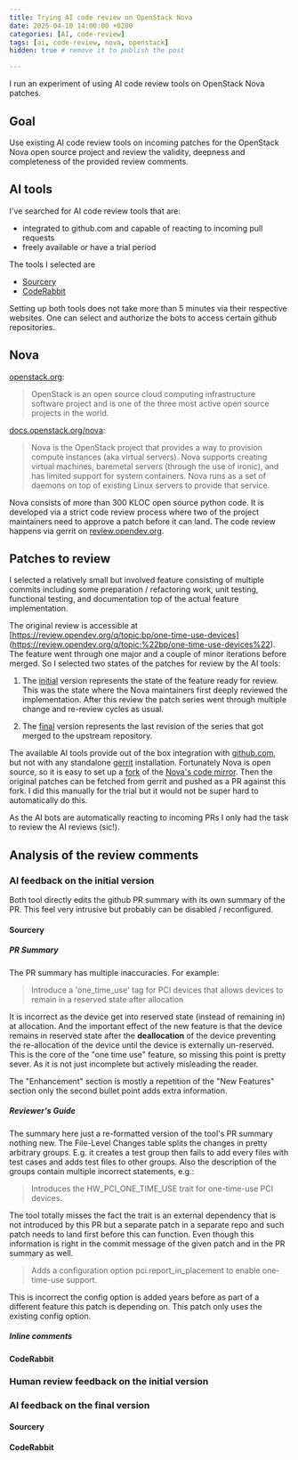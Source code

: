 ```yaml
---
title: Trying AI code review on OpenStack Nova
date: 2025-04-10 14:00:00 +0200
categories: [AI, code-review]
tags: [ai, code-review, nova, openstack]
hidden: true # remove it to publish the post

---
```


I run an experiment of using AI code review tools on OpenStack Nova patches.

## Goal

Use existing AI code review tools on incoming patches for the OpenStack Nova
open source project and review the validity, deepness and completeness of
the provided review comments.

## AI tools

I've searched for AI code review tools that are:
* integrated to github.com and capable of reacting to incoming pull requests
* freely available or have a trial period

The tools I selected are
* [Sourcery](https://sourcery.ai)
* [CodeRabbit](https://coderabbit.ai)

Setting up both tools does not take more than 5 minutes via their respective
websites. One can select and authorize the bots to access certain github
repositories.

## Nova

[openstack.org](https://www.openstack.org/):
> OpenStack is an open source cloud computing infrastructure software project
> and is one of the three most active open source projects in the world.


[docs.openstack.org/nova](https://docs.openstack.org/nova/latest/):
> Nova is the OpenStack project that provides a way to provision compute
> instances (aka virtual servers). Nova supports creating virtual machines,
> baremetal servers (through the use of ironic), and has limited support for
> system containers. Nova runs as a set of daemons on top of existing Linux
> servers to provide that service.


Nova consists of more than 300 KLOC open source python code. It is developed
via a strict code review process where two of the project maintainers need
to approve a patch before it can land. The code review happens via gerrit
on [review.opendev.org](https://review.opendev.org).

## Patches to review

I selected a relatively small but involved feature consisting of multiple
commits including some preparation / refactoring work, unit testing,
functional testing, and documentation top of the actual feature implementation.


The original review is accessible at
[https://review.opendev.org/q/topic:bp/one-time-use-devices]
(https://review.opendev.org/q/topic:%22bp/one-time-use-devices%22).
The feature went through one major and a couple of minor iterations before
merged. So I selected two states of the patches for review by the
AI tools:

1. The [initial](https://github.com/gibizer/nova/pull/2) version represents the
state of the feature ready for review. This was the state where the Nova
maintainers first deeply reviewed the implementation. After this review the
patch series went through multiple change and re-review cycles as usual.


2. The [final](https://github.com/gibizer/nova/pull/1) version represents the
last revision of the series that got merged to the upstream repository.

The available AI tools provide out of the box integration with
[github.com](github.com), but not with any standalone
[gerrit](https://www.gerritcodereview.com) installation. Fortunately Nova is
open source, so it is easy to set up a [fork](https://github.com/gibizer/nova)
of the [Nova's code mirror](https://github.com/openstack/nova).
Then the original patches can be fetched from gerrit and pushed as a PR against
this fork. I did this manually for the trial but it would not be super hard
to automatically do this.

As the AI bots are automatically reacting to incoming PRs I only had the task
to review the AI reviews (sic!).

## Analysis of the review comments

### AI feedback on the initial version

Both tool directly edits the github PR summary with its own summary of the PR.
This feel very intrusive but probably can be disabled / reconfigured.

#### Sourcery

##### PR Summary

The PR summary has multiple inaccuracies. For example:

> Introduce a 'one_time_use' tag for PCI devices that allows devices to remain
in a reserved state after allocation

It is incorrect as the device get into reserved state (instead of remaining in)
at allocation. And the important effect of the new feature is that the device
remains in reserved state after the **deallocation** of the device preventing
the re-allocation of the device until the device is externally un-reserved.
This is the core of the "one time use" feature, so missing this point is pretty
sever. As it is not just incomplete but actively misleading the reader.

The "Enhancement" section is mostly a repetition of the "New Features" section
only the second bullet point adds extra information.

##### Reviewer's Guide

The summary here just a re-formatted version of the tool's PR summary nothing
new. The File-Level Changes table splits the changes in pretty arbitrary
groups. E.g. it creates a test group then fails to add every files with
test cases and adds test files to other groups.
Also the description of the groups contain multiple incorrect statements,
e.g.:

> Introduces the HW_PCI_ONE_TIME_USE trait for one-time-use PCI devices.

The tool totally misses the fact the trait is an external dependency that is
not introduced by this PR but a separate patch in a separate repo and such
patch needs to land first before this can function. Even though this
information is right in the commit message of the given patch and in the PR
summary as well.

> Adds a configuration option pci.report_in_placement to enable one-time-use
> support.

This is incorrect the config option is added years before as part of a
different feature this patch is depending on. This patch only uses the existing
config option.

##### Inline comments



#### CodeRabbit

### Human review feedback on the initial version

### AI feedback on the final version

#### Sourcery

#### CodeRabbit

